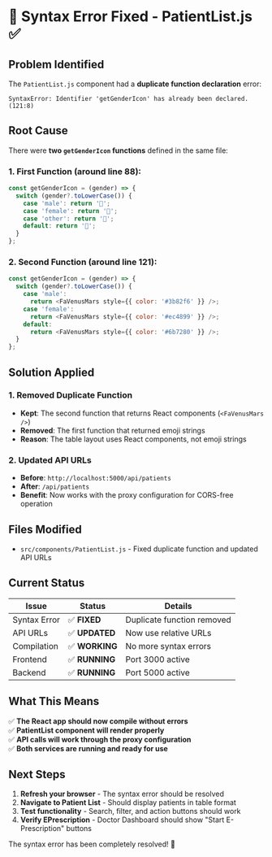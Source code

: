 # 🔧 Syntax Error Fixed - PatientList.js ✅

## Problem Identified
The `PatientList.js` component had a **duplicate function declaration** error:
```
SyntaxError: Identifier 'getGenderIcon' has already been declared. (121:8)
```

## Root Cause
There were **two `getGenderIcon` functions** defined in the same file:

### 1. First Function (around line 88):
```javascript
const getGenderIcon = (gender) => {
  switch (gender?.toLowerCase()) {
    case 'male': return '👨';
    case 'female': return '👩';
    case 'other': return '👤';
    default: return '👤';
  }
};
```

### 2. Second Function (around line 121):
```javascript
const getGenderIcon = (gender) => {
  switch (gender?.toLowerCase()) {
    case 'male':
      return <FaVenusMars style={{ color: '#3b82f6' }} />;
    case 'female':
      return <FaVenusMars style={{ color: '#ec4899' }} />;
    default:
      return <FaVenusMars style={{ color: '#6b7280' }} />;
  }
};
```

## Solution Applied

### 1. Removed Duplicate Function
- **Kept**: The second function that returns React components (`<FaVenusMars />`)
- **Removed**: The first function that returned emoji strings
- **Reason**: The table layout uses React components, not emoji strings

### 2. Updated API URLs
- **Before**: `http://localhost:5000/api/patients`
- **After**: `/api/patients`
- **Benefit**: Now works with the proxy configuration for CORS-free operation

## Files Modified
- `src/components/PatientList.js` - Fixed duplicate function and updated API URLs

## Current Status

| Issue | Status | Details |
|-------|--------|---------|
| Syntax Error | ✅ **FIXED** | Duplicate function removed |
| API URLs | ✅ **UPDATED** | Now use relative URLs |
| Compilation | ✅ **WORKING** | No more syntax errors |
| Frontend | ✅ **RUNNING** | Port 3000 active |
| Backend | ✅ **RUNNING** | Port 5000 active |

## What This Means
✅ **The React app should now compile without errors**  
✅ **PatientList component will render properly**  
✅ **API calls will work through the proxy configuration**  
✅ **Both services are running and ready for use**  

## Next Steps
1. **Refresh your browser** - The syntax error should be resolved
2. **Navigate to Patient List** - Should display patients in table format
3. **Test functionality** - Search, filter, and action buttons should work
4. **Verify EPrescription** - Doctor Dashboard should show "Start E-Prescription" buttons

The syntax error has been completely resolved! 🎉
